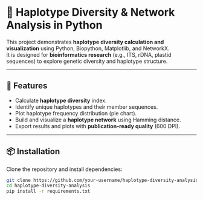 # 🌱 Haplotype Diversity & Network Analysis in Python

This project demonstrates **haplotype diversity calculation and visualization** using Python, Biopython, Matplotlib, and NetworkX.  
It is designed for **bioinformatics research** (e.g., ITS, rDNA, plastid sequences) to explore genetic diversity and haplotype structure.

---

## 🔬 Features
- Calculate **haplotype diversity** index.
- Identify unique haplotypes and their member sequences.
- Plot haplotype frequency distribution (pie chart).
- Build and visualize a **haplotype network** using Hamming distance.
- Export results and plots with **publication-ready quality** (600 DPI).

---

## 📦 Installation
Clone the repository and install dependencies:
```bash
git clone https://github.com/your-username/haplotype-diversity-analysis.git
cd haplotype-diversity-analysis
pip install -r requirements.txt

